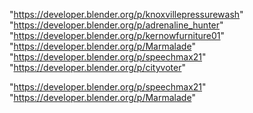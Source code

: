 "https://developer.blender.org/p/knoxvillepressurewash"
"https://developer.blender.org/p/adrenaline_hunter"
"https://developer.blender.org/p/kernowfurniture01"
"https://developer.blender.org/p/Marmalade"
"https://developer.blender.org/p/speechmax21"
"https://developer.blender.org/p/cityvoter"
 
"https://developer.blender.org/p/speechmax21"
"https://developer.blender.org/p/Marmalade"
 
